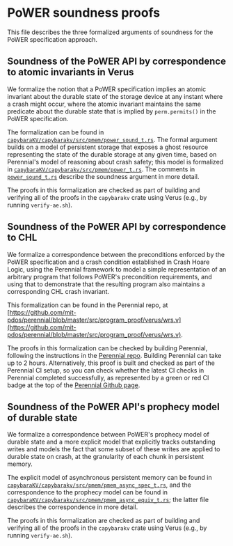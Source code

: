 # PoWER soundness proofs

This file describes the three formalized arguments of soundness for the
PoWER specification approach.

## Soundness of the PoWER API by correspondence to atomic invariants in Verus

We formalize the notion that a PoWER specification implies an atomic invariant
about the durable state of the storage device at any instant where a crash might
occur, where the atomic invariant maintains the same predicate about the durable
state that is implied by `perm.permits()` in the PoWER specification.

The formalization can be found in
[`capybaraKV/capybarakv/src/pmem/power_sound_t.rs`](../capybaraKV/capybarakv/src/pmem/power_sound_t.rs).
The
formal argument builds on a model of persistent storage that exposes a ghost
resource representing the state of the durable storage at any given time, based
on Perennial's model of reasoning about crash safety; this model is formalized
in
[`capybaraKV/capybarakv/src/pmem/power_t.rs`](../capybaraKV/capybarakv/src/pmem/power_t.rs).
The comments in
[`power_sound_t.rs`](../capybaraKV/capybarakv/src/pmem/power_sound_t.rs)
describe the soundness argument in more detail.

The proofs in this formalization are checked as part of building and
verifying all of the proofs in the `capybarakv` crate using Verus
(e.g., by running `verify-ae.sh`).

## Soundness of the PoWER API by correspondence to CHL

We formalize a correspondence between the preconditions enforced by the PoWER
specification and a crash condition established in Crash Hoare Logic, using the
Perennial framework to model a simple representation of an arbitrary program
that follows PoWER's precondition requirements, and using that to demonstrate
that the resulting program also maintains a corresponding CHL crash invariant.

This formalization can be found in the Perennial repo, at [https://github.com/mit-pdos/perennial/blob/master/src/program_proof/verus/wrs.v](https://github.com/mit-pdos/perennial/blob/master/src/program_proof/verus/wrs.v).

The proofs in this formalization can be checked by building
Perennial, following the instructions in the [Perennial
repo](https://github.com/mit-pdos/perennial).  Building Perennial 
can take up to 2 hours. Alternatively, this
proof is built and checked as part of the Perennial CI setup, so you can
check whether the latest CI checks in Perennial completed successfully,
as represented by a green or red CI badge at the top of the [Perennial
Github page](https://github.com/mit-pdos/perennial).

## Soundness of the PoWER API's prophecy model of durable state

We formalize a correspondence between PoWER's prophecy model of durable
state and a more explicit model that explicitly tracks outstanding
writes and models the fact that some subset of these writes are applied
to durable state on crash, at the granularity of each chunk in persistent
memory.

The explicit model of asynchronous persistent memory can be found in
[`capybaraKV/capybarakv/src/pmem/pmem_async_spec_t.rs`](../capybaraKV/capybarakv/src/pmem/pmem_async_spec_t.rs),
and the correspondence to the prophecy model can be found in
[`capybaraKV/capybarakv/src/pmem/pmem_async_equiv_t.rs`](../capybaraKV/storagecapybarakv_node/src/pmem/pmem_async_equiv_t.rs);
the latter file describes the correspondence in more detail.

The proofs in this formalization are checked as part of building and
verifying all of the proofs in the `capybarakv` crate using Verus
(e.g., by running `verify-ae.sh`).
